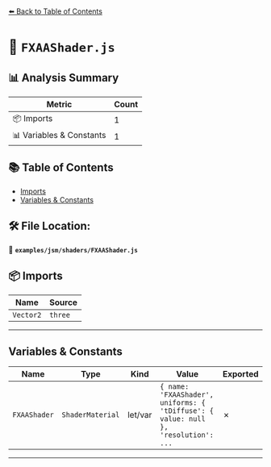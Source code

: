 [⬅️ Back to Table of Contents](../../../index.md)

# 📄 `FXAAShader.js`

## 📊 Analysis Summary

| Metric | Count |
|--------|-------|
| 📦 Imports | 1 |
| 📊 Variables & Constants | 1 |

## 📚 Table of Contents

- [Imports](#imports)
- [Variables & Constants](#variables-constants)

## 🛠️ File Location:
📂 **`examples/jsm/shaders/FXAAShader.js`**

## 📦 Imports

| Name | Source |
|------|--------|
| `Vector2` | `three` |


---

## Variables & Constants

| Name | Type | Kind | Value | Exported |
|------|------|------|-------|----------|
| `FXAAShader` | `ShaderMaterial` | let/var | `{ name: 'FXAAShader', uniforms: { 'tDiffuse': { value: null }, 'resolution': ...` | ✗ |


---